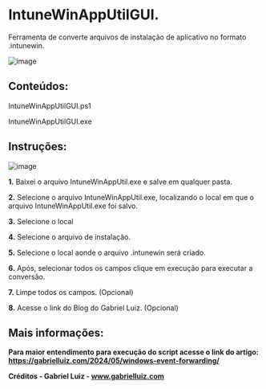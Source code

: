# IntuneWinAppUtilGUI.
Ferramenta de converte arquivos de instalação de aplicativo no formato .intunewin.

![image](https://github.com/user-attachments/assets/99cb17f2-dd65-4481-95f8-c7a423d22ef9)


## **Conteúdos:**

IntuneWinAppUtilGUI.ps1

IntuneWinAppUtilGUI.exe


## **Instruções:**

![image](https://github.com/user-attachments/assets/70680ea2-1707-49de-851c-95857996a14b)


 **1.** Baixei o arquivo IntuneWinAppUtil.exe e salve em qualquer pasta.

 **2.**  Selecione o arquivo IntuneWinAppUtil.exe, localizando o local em que o arquivo IntuneWinAppUtil.exe foi salvo.

 **3.** Selecione o local

 **4.** Selecione o arquivo de instalação.

 **5.** Selecione o local aonde o arquivo .intunewin será criado.

 **6.** Após, selecionar todos os campos clique em execução para executar a conversão.

 **7.** Limpe todos os campos. (Opcional)
 
 **8.** Acesse o link do Blog do Gabriel Luiz. (Opcional)

   
## **Mais informações:**

**Para maior entendimento para execução do script acesse o link do artigo: https://gabrielluiz.com/2024/05/windows-event-forwarding/**

**Créditos - Gabriel Luiz - www.gabrielluiz.com**


